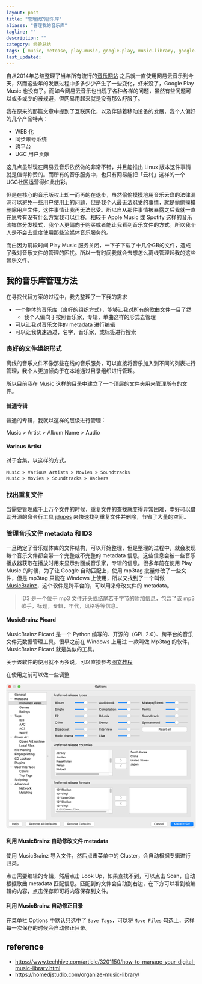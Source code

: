 ```yaml
---
layout: post
title: "管理我的音乐库"
aliases: "管理我的音乐库"
tagline: ""
description: ""
category: 经验总结
tags: [ music, netease, play-music, google-play, music-library, google-music, media-vault, media-server ]
last_updated:
---
```



自从2014年总结整理了当年所有流行的[音乐网站](/post/2014/07/music-website-thinking.html) 之后就一直使用网易云音乐到今天，然而这些年的发展过程中多多少少产生了一些变化，虾米没了，Google Play Music 也没有了。而如今网易云音乐也出现了各种各样的问题，虽然有些问题可以或多或少的被规避，但网易用起来就是没有那么舒服了。

我在原来的那篇文章中提到了互联网化，以及伴随着移动设备的发展，我个人偏好的几个产品特点：

- WEB 化
- 同步账号系统
- 跨平台
- UGC 用户贡献

这几点虽然现在网易云音乐依然做的非常不错，并且能推出 Linux 版本这件事情就是值得称赞的。而所有的音乐服务中，也只有网易能把「云村」这样的一个UGC社区运营得如此出彩。

但是在核心的音乐版权上却一而再的在退步，虽然偷偷摸摸地用音乐云盘的法律漏洞可以避免一些用户使用上的问题，但是我个人最无法忍受的事情，就是偷偷摸摸删除用户文件，这件事情让我再无法忍受。所以自从那件事情被暴露之后我就一直在思考有没有什么方案我可以迁移。相较于 Apple Music 或 Spotify 这样的音乐流媒体分发模式，我个人更偏向于购买或者能让我看到音乐文件的方式。所以我个人是不会去重度使用那些流媒体音乐服务的。

而由因为前段时间 Play Music 服务关闭，一下子下载了十几个GB的文件，造成了我对音乐文件的管理的困扰。所以一有时间我就会去想怎么离线管理起我的这些音乐文件。


## 我的音乐库管理方法
在寻找代替方案的过程中，我先整理了一下我的需求


- 一个整体的音乐库（良好的组织方式），能够让我对所有的歌曲文件一目了然
    - 我个人偏向于按照音乐家，专辑，单曲这样的形式去管理
- 可以让我对音乐文件的 metadata 进行编辑
- 可以让我快速通过，名字，音乐家，或标签进行搜索

### 良好的文件组织形式
离线的音乐文件不像那些在线的音乐服务，可以直接将音乐加入到不同的列表进行管理，我个人更加倾向于在本地通过目录组织进行管理。

所以目前我在 Music 这样的目录中建立了一个顶层的文件夹用来管理所有的文件。

#### 普通专辑
普通的专辑，我就以这样的层级进行管理：

Music > Artist > Album Name > Audio

#### Various Artist
对于合集，以这样的方式。

    Music > Various Artists > Movies > Soundtracks
    Music > Movies > Soundtracks > Hackers

### 找出重复文件
当需要管理成千上万个文件的时候，重复文件的查找就变得异常困难，幸好可以借助开源的命令行工具 [jdupes](/post/2019/12/find-and-delete-duplicate-files.html) 来快速找到重复文件并删除，节省了大量的空间。


### 管理音乐文件 metadata 和 ID3

一旦确定了音乐媒体库的文件结构，可以开始整理，但是整理的过程中，就会发现每个音乐文件都会带一个完整或不完整的 metadata 信息，这些信息会被一些音乐播放器获取在播放时用来显示封面或音乐家，专辑的信息。很多年前在使用 Play Music 的时候，为了让 Google 自动匹配上，使用 mp3tag 批量修改了一些文件，但是 mp3tag 只能在 Windows 上使用，所以又找到了一个叫做 [MusicBrainz](https://picard.musicbrainz.org)，这个软件是跨平台的，可以用来修改文件的 metadata。

> ID3 是一个位于 mp3 文件开头或结尾若干字节的附加信息，包含了该 mp3 歌手，标题，专辑，年代，风格等等信息。

#### MusicBrainz Picard

MusicBrainz Picard 是一个 Python 编写的、开源的（GPL 2.0）、跨平台的音乐文件元数据管理工具。很早之前在 Windows 上用过 一款叫做 Mp3tag 的软件，MusicBrainz Picard 就是类似的工具。

关于该软件的使用就不再多说，可以直接参考[图文教程](https://picard.musicbrainz.org/quick-start/)

在使用之前可以做一些调整

![screenshot-musicbrainz-options.png](/assets/screenshot-musicbrainz-options.png)

#### 利用 MusicBrainz 自动修改文件 metadata
使用 MusicBrainz 导入文件，然后点击菜单中的 Cluster，会自动根据专辑进行归类。

点击需要编辑的专辑，然后点击 Look Up，如果查找不到，可以点击 Scan，自动根据歌曲 metadata 匹配信息。匹配到的文件会自动到右边，在下方可以看到被编辑的内容，点击保存即可将内容保存到文件。

#### 利用 MusicBrainz 自动修正目录

在菜单栏 Options 中默认只选中了 `Save Tags`，可以将 `Move Files` 勾选上，这样每一次保存的时候会自动修正目录。

## reference

- <https://www.techhive.com/article/3201150/how-to-manage-your-digital-music-library.html>
- <https://homedjstudio.com/organize-music-library/>
